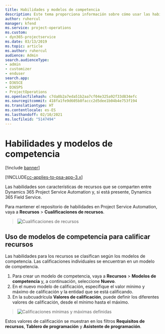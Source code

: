 ```yaml
---
title: Habilidades y modelos de competencia
description: Este tema proporciona información sobre cómo usar las habilidades y los modelos de competencia.
author: ruhercul
manager: kfend
ms.service: project-operations
ms.custom:
- dyn365-projectservice
ms.date: 03/13/2019
ms.topic: article
ms.author: ruhercul
audience: Admin
search.audienceType:
- admin
- customizer
- enduser
search.app:
- D365CE
- D365PS
- ProjectOperations
ms.openlocfilehash: c7da8b2a7eda51b2aa7cf04e325a92f33d834efc
ms.sourcegitcommit: 418fa1fe9d605b8faccc2d5dee1b04b4e753f194
ms.translationtype: HT
ms.contentlocale: es-ES
ms.lasthandoff: 02/10/2021
ms.locfileid: "5147494"
---
```

# <a name="skills-and-proficiency-models"></a>Habilidades y modelos de competencia

[!include [banner](../includes/psa-now-project-operations.md)]

[!INCLUDE[cc-applies-to-psa-app-3.x](../includes/cc-applies-to-psa-app-3x.md)]

Las habilidades son características de recursos que se comparten entre Dynamics 365 Project Service Automation y, si está presente, Dynamics 365 Field Service. 

Para mantener el repositorio de habilidades en Project Service Automation, vaya a **Recursos** \> **Cualificaciones de recursos**. 

> ![Cualificaciones de recursos](media/Resource-Management-image84.png)

## <a name="use-proficiency-models-to-rate-resources"></a>Uso de modelos de competencia para calificar recursos

Las habilidades para los recursos se clasifican según los modelos de competencia. Las calificaciones individuales se encuentran en un modelo de competencia. 

1. Para crear un modelo de competencia, vaya a **Recursos** \> **Modelos de competencia** y, a continuación, seleccione **Nuevo**.
2. En el nuevo modelo de calificación, especifique el valor mínimo y máximo de calificación y la entidad que se está calificando.
3. En la subcuadrícula **Valores de calificación**, puede definir los diferentes valores de calificación, desde el mínimo hasta el máximo.

> ![Calificaciones mínimas y máximas definidas](media/Resource-Management-image85.png)

Estos valores de calificación se muestran en los filtros **Requisitos de recursos**, **Tablero de programación** y **Asistente de programación**.
